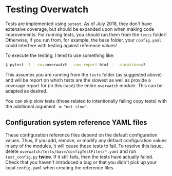 # Testing Overwatch

Tests are implemented using `pytest`. As of July 2018, they don't have extensive coverage, but should be
expanded upon when making code improvements. For running tests, you should run them from the `tests` folder!
Otherwise, if you run from, for example, the base folder, your `config.yaml` could interfere with testing
against reference values!

To execute the testing, I tend to use something like:

```bash
$ pytest -l --cov=overwatch --cov-report html . --durations=5
```

This assumes you are running from the `tests` folder (as suggested above) and will be report on which tests
are the slowest as well as provide a coverage report for (in this case) the entire `overwatch` module. This
can be adapted as desired.

You can skip slow tests (those related to intentionally failing copy tests) with the additional argument `-m
"not slow"`.

## Configuration system reference YAML files

These configuration reference files depend on the default configuration values. Thus, if you add, remove, or
modify any default configuration values in any of the modules, it will cause these tests to fail. To resolve
this issue, delete `overwatch/tests/base/configTestFiles/*.yaml` and run `test_config.py` **twice**. If it
still fails, then the tests have actually failed. Check that you haven't introduced a bug or that you didn't
pick up your local `config.yaml` when creating the reference files.
